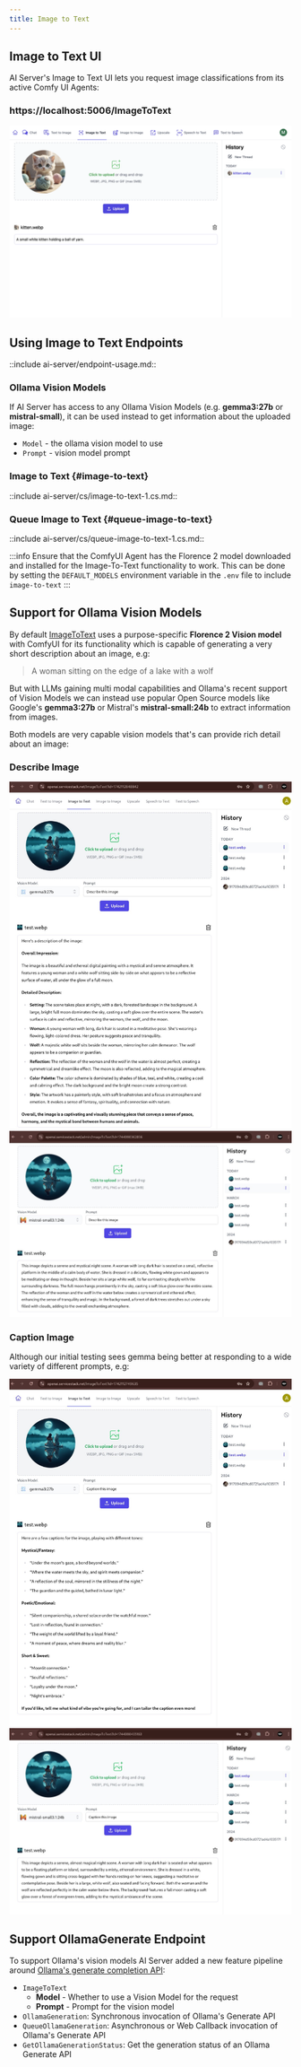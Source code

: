 ```yaml
---
title: Image to Text
---
```


## Image to Text UI

AI Server's Image to Text UI lets you request image classifications from its active Comfy UI Agents:

<div class="not-prose">
    <h3 class="text-4xl text-center text-indigo-800 pb-3">
        <span class="text-gray-300">https://localhost:5006</span>/ImageToText
    </h3>
</div>

![](/img/pages/ai-server/uis/ImageToText.webp)

## Using Image to Text Endpoints

::include ai-server/endpoint-usage.md::

### Ollama Vision Models

If AI Server has access to any Ollama Vision Models (e.g. **gemma3:27b** or **mistral-small**), it can be used
instead to get information about the uploaded image:

 - `Model` - the ollama vision model to use
 - `Prompt` - vision model prompt

### Image to Text {#image-to-text}

::include ai-server/cs/image-to-text-1.cs.md::

### Queue Image to Text {#queue-image-to-text}

::include ai-server/cs/queue-image-to-text-1.cs.md::

:::info
Ensure that the ComfyUI Agent has the Florence 2 model downloaded and installed for the Image-To-Text functionality to work.
This can be done by setting the `DEFAULT_MODELS` environment variable in the `.env` file to include `image-to-text`
:::

## Support for Ollama Vision Models

By default [ImageToText](/ai-server/image-to-text) uses a purpose-specific **Florence 2 Vision model** with ComfyUI for its functionality which is capable of generating a very short description about an image, e.g:

> A woman sitting on the edge of a lake with a wolf

But with LLMs gaining multi modal capabilities and Ollama's recent support of Vision Models we can instead use popular
Open Source models like Google's **gemma3:27b** or Mistral's **mistral-small:24b** to extract information from images.

Both models are very capable vision models that's can provide rich detail about an image:

### Describe Image

<div class="not-prose mt-8 grid grid-cols-2 gap-4">
    <a class="block group border dark:border-gray-800 hover:border-indigo-700 dark:hover:border-indigo-700 flex flex-col justify-between" href="/img/pages/ai-server/image-to-text/gemma3-describe.png">
        <img class="p-2" src="/img/pages/ai-server/image-to-text/gemma3-describe.png" />
    </a>
    <a class="block group border dark:border-gray-800 hover:border-indigo-700 dark:hover:border-indigo-700 flex flex-col justify-between" href="/img/pages/ai-server/image-to-text/mistral-small-describe.png">
        <img class="p-2" src="/img/pages/ai-server/image-to-text/mistral-small-describe.png" />
    </a>
</div>

### Caption Image

Although our initial testing sees gemma being better at responding to a wide variety of different prompts, e.g:

<div class="not-prose mt-8 grid grid-cols-2 gap-4">
    <a class="block group border dark:border-gray-800 hover:border-indigo-700 dark:hover:border-indigo-700 flex flex-col justify-between" href="/img/pages/ai-server/image-to-text/gemma3-caption.png">
        <img class="p-2" src="/img/pages/ai-server/image-to-text/gemma3-caption.png" />
    </a>
    <a class="block group border dark:border-gray-800 hover:border-indigo-700 dark:hover:border-indigo-700 flex flex-col justify-between" href="/img/pages/ai-server/image-to-text/mistral-small-caption.png">
        <img class="p-2" src="/img/pages/ai-server/image-to-text/mistral-small-caption.png" />
    </a>
</div>

## Support OllamaGenerate Endpoint

To support Ollama's vision models AI Server added a new feature pipeline around
[Ollama's generate completion API](https://github.com/ollama/ollama/blob/main/docs/api.md#generate-a-completion):


- `ImageToText`
  - **Model** - Whether to use a Vision Model for the request
  - **Prompt** - Prompt for the vision model
- `OllamaGeneration`: Synchronous invocation of Ollama's Generate API
- `QueueOllamaGeneration`: Asynchronous or Web Callback invocation of Ollama's Generate API
- `GetOllamaGenerationStatus`: Get the generation status of an Ollama Generate API
